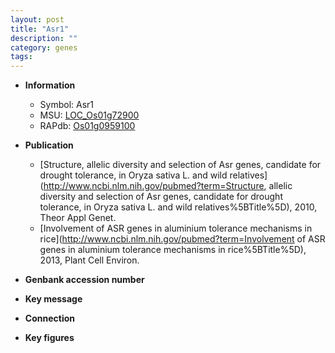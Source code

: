 ```yaml
---
layout: post
title: "Asr1"
description: ""
category: genes
tags: 
---
```


* **Information**  
    + Symbol: Asr1  
    + MSU: [LOC_Os01g72900](http://rice.plantbiology.msu.edu/cgi-bin/ORF_infopage.cgi?orf=LOC_Os01g72900)  
    + RAPdb: [Os01g0959100](http://rapdb.dna.affrc.go.jp/viewer/gbrowse_details/irgsp1?name=Os01g0959100)  

* **Publication**  
    + [Structure, allelic diversity and selection of Asr genes, candidate for drought tolerance, in Oryza sativa L. and wild relatives](http://www.ncbi.nlm.nih.gov/pubmed?term=Structure, allelic diversity and selection of Asr genes, candidate for drought tolerance, in Oryza sativa L. and wild relatives%5BTitle%5D), 2010, Theor Appl Genet.
    + [Involvement of ASR genes in aluminium tolerance mechanisms in rice](http://www.ncbi.nlm.nih.gov/pubmed?term=Involvement of ASR genes in aluminium tolerance mechanisms in rice%5BTitle%5D), 2013, Plant Cell Environ.

* **Genbank accession number**  

* **Key message**  

* **Connection**  

* **Key figures**  


